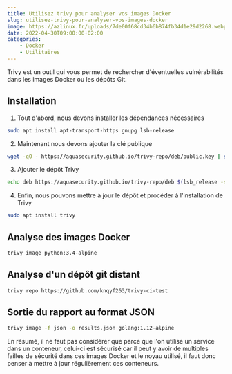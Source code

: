 ```yaml
---
title: Utilisez trivy pour analyser vos images Docker
slug: utilisez-trivy-pour-analyser-vos-images-docker
image: https://azlinux.fr/uploads/7de00f68cd34b6b874fb34d1e29d2268.webp
date: 2022-04-30T09:00:00+02:00
categories:
    - Docker
    - Utilitaires
---
```


Trivy est un outil qui vous permet de rechercher d'éventuelles vulnérabilités dans les images Docker ou les dépôts Git.

## Installation

1. Tout d'abord, nous devons installer les dépendances nécessaires

```bash
sudo apt install apt-transport-https gnupg lsb-release
```

2. Maintenant nous devons ajouter la clé publique

```bash
wget -qO - https://aquasecurity.github.io/trivy-repo/deb/public.key | sudo apt-key add -
```
3. Ajouter le dépôt Trivy

```bash
echo deb https://aquasecurity.github.io/trivy-repo/deb $(lsb_release -sc) main | sudo tee -a /etc/apt/sources.list.d/trivy.list
```

4. Enfin, nous pouvons mettre à jour le dépôt et procéder à l'installation de Trivy

```bash
sudo apt install trivy
```

## Analyse des images Docker

```bash
trivy image python:3.4-alpine
```

## Analyse d'un dépôt git distant

```bash
trivy repo https://github.com/knqyf263/trivy-ci-test
```

## Sortie du rapport au format JSON

```bash
trivy image -f json -o results.json golang:1.12-alpine
```

En résumé, il ne faut pas considérer que parce que l'on utilise un service dans un conteneur, celui-ci est sécurisé car il peut y avoir de multiples failles de sécurité dans ces images Docker et le noyau utilisé, il faut donc penser à mettre à jour régulièrement ces conteneurs.